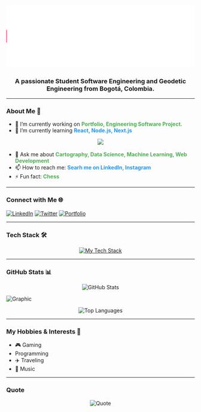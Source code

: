 <!-- Image -->

<!-- Header -- , In development -->

![Typing SVG](docs/title-typing.svg) <!-- Make sure to replace with the correct URL -->

<h3 align="center" style="">
A passionate Student Software Engineering and Geodetic Engineering from Bogotá, Colombia.
</h3>

---

### About Me 🚀

- 🔭 I’m currently working on <span style="color: #4caf50;">**Portfolio, Engineering Software Project.**</span>
- 🌱 I’m currently learning <span style="color: #2196f3;">**React, Node.js, Next.js**</span>

<p align="center">
  <a href="https://skillicons.dev">
    <img src="https://skillicons.dev/icons?i=react,nodejs,nextjs,tailwind" />
  </a>
</p>

- 💬 Ask me about <span style="color: #4caf50;">**Cartography, Data Science, Machine Learning, Web Development**</span>
- 📫 How to reach me: <span style="color: #2196f3;">**Searh me on LinkedIn, Instagram**</span>
- ⚡ Fun fact: <span style="color: #4caf50;">**Chess**</span>

---

### Connect with Me 🌐

<p align="left">
  <a href="https://www.linkedin.com/in/sebastian-olarte-ramirez-b34966295/?originalSubdomain=co" target="blank"><img align="center" src="https://img.shields.io/badge/LinkedIn-0A66C2?style=for-the-badge&logo=linkedin&logoColor=white" alt="LinkedIn" /></a>
  <a href="https://twitter.com/yourprofile" target="blank"><img align="center" src="https://img.shields.io/badge/Twitter-1DA1F2?style=for-the-badge&logo=twitter&logoColor=white" alt="Twitter" /></a>
  <a href="https://yourportfolio.com" target="blank"><img align="center" src="https://img.shields.io/badge/Portfolio-181717?style=for-the-badge&logo=github&logoColor=white" alt="Portfolio" /></a>
</p>

---

### Tech Stack 🛠️

<div align="center">
  <a href="https://github-readme-tech-stack.vercel.app">
    <img src="https://github-readme-tech-stack.vercel.app/api/cards?title=Technologies&align=center&titleAlign=start&fontSize=18&lineHeight=10&lineCount=3&theme=tokyonight&width=450&bg=%1A1B27&titleColor=%70A5FD&line1=javascript%2Cjavascript%2Cauto%3Bpython%2Cpython%2Cauto%3Bjava%2Cjava%2Cauto%3B&line2=sql%2Csql%2Cauto%3Bmongodb%2Cmongodb%2Cauto%3Bhtml5%2Chtml5%2Cauto%3Bcss3%2Ccss3%2Cauto%3B&line3=node.js%2Cnode.js%2Cauto%3Bnextjs%2Cnext.js%2Cauto%3Btailwindcss%2Ctailwind%2Cauto%3Bbash%2Cbash%2Cauto%3B" alt="My Tech Stack" />
  </a>
</div>

---

### GitHub Stats 📊

<p align="center">
  <img src="https://github-readme-stats.vercel.app/api?username=MSOR03&show_icons=true&theme=tokyonight" alt="GitHub Stats" />
  
</p>

![Graphic](https://github-profile-summary-cards.vercel.app/api/cards/profile-details?username=MSOR03&layout=compact&theme=tokyonight)
<p align="center">
<img src="https://github-readme-stats.vercel.app/api/top-langs/?username=MSOR03&layout=compact&theme=tokyonight" alt="Top Languages" /> 
</p>

---

### My Hobbies & Interests 🎨

- 🎮 Gaming
- Programming
- ✈️ Traveling
- 🎵 Music

---

### Quote

<p align="center">
  <img src="https://quotes-github-readme.vercel.app/api?type=horizontal&theme=radical" alt="Quote" />
</p>
